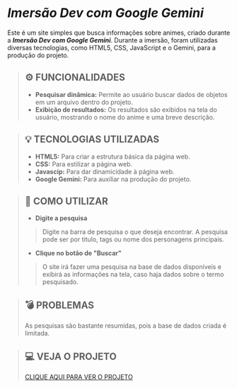 # *Imersão Dev com Google Gemini*
Este é um site simples que busca informações sobre animes, criado durante a ***Imersão Dev com Google Gemini***. Durante a imersão, foram utilizadas diversas tecnologias, como HTML5, CSS, JavaScript e o Gemini, para a produção do projeto.

> ## ⚙️ FUNCIONALIDADES
> * **Pesquisar dinâmica:** Permite ao usuário buscar dados de objetos em um arquivo dentro do projeto.
> * **Exibição de resultados:** Os resultados são exibidos na tela do usuário, mostrando o nome do anime e uma breve descrição.

> ## 💡 TECNOLOGIAS UTILIZADAS
> * **HTML5:** Para criar a estrutura básica da página web.
> *  **CSS:** Para estilizar a página web.
> *  **Javascip:** Para dar dinamicidade à página web.
> *  **Google Gemini:** Para auxiliar na produção do projeto.

> ## 🔦 COMO UTILIZAR
> * **Digite a pesquisa**
>> Digite na barra de pesquisa o que deseja encontrar. A pesquisa pode ser por titulo, tags ou nome dos personagens principais.
> * **Clique no botão de "Buscar"**
>> O site irá fazer uma pesquisa na base de dados disponíveis e exibirá as informações na tela, caso haja dados sobre o termo pesquisado.

> ## 💣 PROBLEMAS
> As pesquisas são bastante resumidas, pois a base de dados criada é limitada.

> ## 💻 VEJA O PROJETO
> [CLIQUE AQUI PARA VER O PROJETO](https://imers-o-dev-com-google-gemini-brown.vercel.app/)
